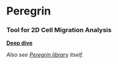 # Peregrin

### Tool for 2D Cell Migration Analysis 

**[Deep dive](https://github.com/BranislavModriansky/Peregrin/blob/main/code%20files/analysed.ipynb)**

*Also see [Peregrin library](https://github.com/BranislavModriansky/Peregrin/blob/main/peregrin/peregrin/scripts.py) itself.*